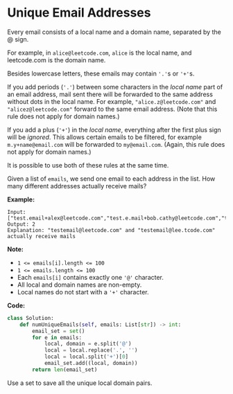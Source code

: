 # Unique Email Addresses

Every email consists of a local name and a domain name, separated by the @ sign.

For example, in `alice@leetcode.com`, `alice` is the local name, and leetcode.com is the domain name.

Besides lowercase letters, these emails may contain `'.'`s or `'+'`s.

If you add periods (`'.'`) between some characters in the *local name* part of an email address, mail sent there will be forwarded to the same address without dots in the local name.  For example, `"alice.z@leetcode.com"` and `"alicez@leetcode.com"` forward to the same email address.  (Note that this rule does not apply for domain names.)

If you add a plus (`'+'`) in the *local name*, everything after the first plus sign will be *ignored*. This allows certain emails to be filtered, for example `m.y+name@email.com` will be forwarded to `my@email.com`.  (Again, this rule does not apply for domain names.)

It is possible to use both of these rules at the same time.

Given a list of `emails`, we send one email to each address in the list.  How many different addresses actually receive mails? 


**Example:**

```
Input: ["test.email+alex@leetcode.com","test.e.mail+bob.cathy@leetcode.com","testemail+david@lee.tcode.com"]
Output: 2
Explanation: "testemail@leetcode.com" and "testemail@lee.tcode.com" actually receive mails
```

**Note:**

* `1 <= emails[i].length <= 100`
* `1 <= emails.length <= 100`
* Each `emails[i]` contains exactly one `'@'` character.
* All local and domain names are non-empty.
* Local names do not start with a `'+'` character.

**Code:**

```python
class Solution:
    def numUniqueEmails(self, emails: List[str]) -> int:
        email_set = set()
        for e in emails:
            local, domain = e.split('@')
            local = local.replace('.', '')
            local = local.split('+')[0]
            email_set.add((local, domain))
        return len(email_set)
```
Use a set to save all the unique local domain pairs.
